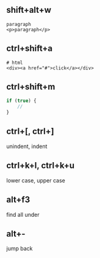 ## shift+alt+w
```
paragraph
<p>paragraph</p>
```

## ctrl+shift+a
```
# html
<div><a href="#">click</a></div>
```

## ctrl+shift+m
```js
if (true) {
    //
}
```

## ctrl+[, ctrl+]
unindent, indent

## ctrl+k+l, ctrl+k+u
lower case, upper case

## alt+f3
find all under

## alt+-
jump back

